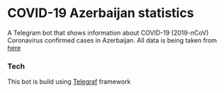 # COVID-19 Azerbaijan statistics
A Telegram bot that shows information about COVID-19 (2019-nCoV) Coronavirus confirmed cases in Azerbaijan. All data is being taken from [here]
### Tech
This bot is build using [Telegraf] framework


[here]:<https://koronavirusinfo.az/>
[Telegraf]:<https://telegraf.js.org/#/>